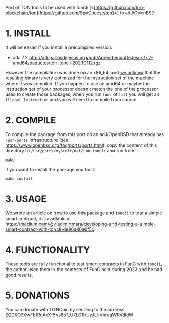 Port of TON tools to be used with toncli (<[https://github.com/ton-blockchain/ton](https://github.com/SpyCheese/ton)>) to adJ/OpenBSD.

# 1. INSTALL

It will be easier if you install a precompiled version:
* adJ 7.2 <http://adj.pasosdejesus.org/pub/AprendiendoDeJesus/7.2-amd64/paquetes/ton-toncli-20230112.tgz>

However the compilation was done on an x86_64, and [we noticed](https://github.com/pasosdeJesus/adJ/issues/11) that the resulting binary is very optimized for the instruction set of the machine where it was compiled.  If you happen to use an amd64 or maybe the instruction set of your processor doesn't match the one of the processor used to create those packages,  when you run `func` of `fift` you will get an `Illegal Instruction` and you will need to compile from source.

# 2. COMPILE

To compile the package from this port on an adJ/OpenBSD that already has `/usr/ports` infrastructure (see <https://www.openbsd.org/faq/ports/ports.html>), copy the content of this directory to `/usr/ports/mystuff/net/ton-toncli` and run from it
```
make
```
if you want to install the package you built:
```
make install
```

# 3. USAGE

We wrote an article on how to use this package and `toncli` to test a simple smart contract, it is available at
<https://medium.com/@vladimirtmara/developing-and-testing-a-simple-smart-contract-with-toncli-de96ad0a6f5c>.

# 4. FUNCTIONALITY

These tools are fully functional to test smart contracts in FunC with `toncli`, the author used them in the contests of FunC held during 2022 and he had good results.

# 5. DONATIONS

You can donate with TONCoin by sending to the address EQDKO7XwFbfRuAxX-5vs8oT_U7LG1hUyJLl-VnruqWRVdldW
